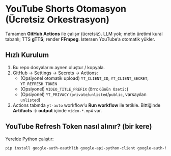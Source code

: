 # YouTube Shorts Otomasyon (Ücretsiz Orkestrasyon)

Tamamen **GitHub Actions** ile çalışır (ücretsiz). LLM yok; metin üretimi kural tabanlı; TTS **gTTS**; render **FFmpeg**. İstersen YouTube’a otomatik yükler.

## Hızlı Kurulum
1. Bu repo dosyalarını aynen oluştur / kopyala.
2. GitHub → Settings → Secrets → Actions:
   - (Opsiyonel otomatik upload) `YT_CLIENT_ID`, `YT_CLIENT_SECRET`, `YT_REFRESH_TOKEN`
   - (Opsiyonel) `VIDEO_TITLE_PREFIX` (örn: `Günün Özeti:`)
   - (Opsiyonel) `YT_PRIVACY` (`private`/`unlisted`/`public`, varsayılan `unlisted`)
3. Actions tabında `yt-auto` workflow’u **Run workflow** ile tetikle. Bittiğinde **Artifacts → output** içinde `video-*.mp4` var.

## YouTube Refresh Token nasıl alınır? (bir kere)
Yerelde Python çalıştır:
```bash
pip install google-auth-oauthlib google-api-python-client google-auth-httplib2
